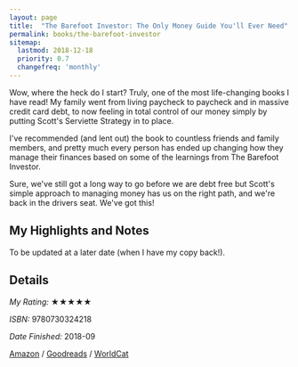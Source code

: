 ```yaml
---
layout: page
title:  "The Barefoot Investor: The Only Money Guide You'll Ever Need"
permalink: books/the-barefoot-investor
sitemap:
  lastmod: 2018-12-18
  priority: 0.7
  changefreq: 'monthly'
---
```


Wow, where the heck do I start? Truly, one of the most life-changing books I have read! My family went from living paycheck to paycheck and in massive credit card debt, to now feeling in total control of our money simply by putting Scott's Serviette Strategy in to place.

I've recommended (and lent out) the book to countless friends and family members, and pretty much every person has ended up changing how they manage their finances based on some of the learnings from The Barefoot Investor.

Sure, we've still got a long way to go before we are debt free but Scott's simple approach to managing money has us on the right path, and we're back in the drivers seat. We've got this!

## My Highlights and Notes
To be updated at a later date (when I have my copy back!).

## Details

*My Rating:* ★★★★★

*ISBN:* 9780730324218

*Date Finished:* 2018-09

[Amazon](https://www.amazon.com/dp/0730324214) / [Goodreads](https://www.goodreads.com/book/show/29011025) / [WorldCat](http://www.worldcat.org/oclc/1045422894)
